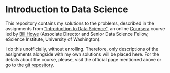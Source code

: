 # Introduction to Data Science

This repository contains my solutions to the problems, described in the assignments from ["Introduction to Data Science"](https://www.coursera.org/course/datasci "About the Course"), an online [Coursera](https://www.coursera.org) course led by [Bill Howe](http://homes.cs.washington.edu/~billhowe/ "Profile link") (Associate Director and Senior Data Science Fellow, eScience Institute, University of Washington).

I do this unofficially, without enrolling. Therefore, only descriptions of the assignments alongside with my own solutions will be placed here.
For the details about the course, please, visit the official page mentioned above or go to the [git repository](https://github.com/uwescience/datasci_course_materials "git repository").
